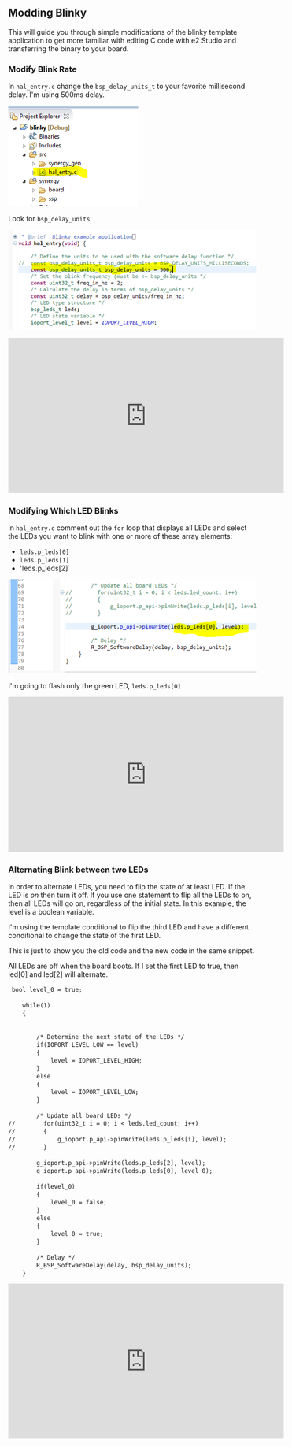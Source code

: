 ## Modding Blinky

This will guide you through simple modifications of the blinky template application
to get more familiar with editing C code with e2 Studio and transferring the binary
to your board.

### Modify Blink Rate

In `hal_entry.c` change the `bsp_delay_units_t` to your favorite millisecond delay. I'm using 500ms delay.

![](img/blinky-mods/rate.png)

Look for `bsp_delay_units`. 

![](img/blinky-mods/500ms.png)

<iframe width="560" height="315" src="https://www.youtube.com/embed/_fXya_Rx5Lg" frameborder="0" allowfullscreen></iframe>

### Modifying Which LED Blinks 

in `hal_entry.c` comment out the `for` loop that displays all LEDs and select the LEDs you want to blink with one or more of these array elements:

- `leds.p_leds[0]`
- `leds.p_leds[1]`
- 'leds.p_leds[2]`

![](img/blinky-mods/whichled.png)

I'm going to flash only the green LED, `leds.p_leds[0]`

<iframe width="560" height="315" src="https://www.youtube.com/embed/8H9B5rBN7po" frameborder="0" allowfullscreen></iframe>

### Alternating Blink between two LEDs

In order to alternate LEDs, you need to flip the state of at least LED. If the LED is *on* then turn it off.
If you use one statement to flip all the LEDs to on, then all LEDs will go on, regardless of the
initial state. In this example, the level is a boolean variable. 

I'm using the template conditional to flip the third LED and have a different conditional to
change the state of the first LED. 

This is just to show you the old code and the new code in the same snippet. 

All LEDs are off when the board boots. If I set the first LED to true, then led[0] and led[2] will alternate.

     bool level_0 = true;

        while(1)
        {


            /* Determine the next state of the LEDs */
            if(IOPORT_LEVEL_LOW == level)
            {
                level = IOPORT_LEVEL_HIGH;
            }
            else
            {
                level = IOPORT_LEVEL_LOW;
            }

            /* Update all board LEDs */
    //        for(uint32_t i = 0; i < leds.led_count; i++)
    //        {
    //            g_ioport.p_api->pinWrite(leds.p_leds[i], level);
    //        }

            g_ioport.p_api->pinWrite(leds.p_leds[2], level);
            g_ioport.p_api->pinWrite(leds.p_leds[0], level_0);

            if(level_0)
            {
                level_0 = false;
            }
            else
            {
                level_0 = true;
            }

            /* Delay */
            R_BSP_SoftwareDelay(delay, bsp_delay_units);
        }

<iframe width="560" height="315" src="https://www.youtube.com/embed/bLeTWXHZIlk" frameborder="0" allowfullscreen></iframe>